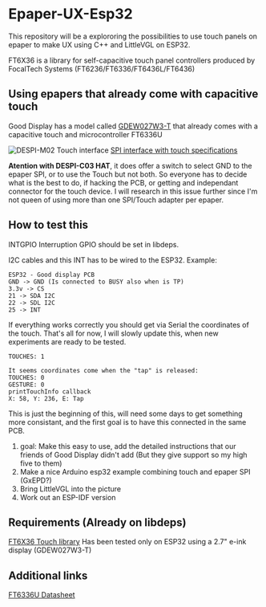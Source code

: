 Epaper-UX-Esp32
===============
This repository will be a explororing the possibilities to use touch panels on epaper to make UX using C++ and LittleVGL on ESP32.


FT6X36 is a library for self-capacitive touch panel controllers produced by FocalTech Systems (FT6236/FT6336/FT6436L/FT6436)

## Using epapers that already come with capacitive touch

Good Display has a model called [GDEW027W3-T](https://zh-tw.buyepaper.com/e-ink-touchscreen-27inch-spi-interface-china-e-ink-manufacturer-p0057.html) that already comes with a capacitive touch and microcontroller FT6336U

![DESPI-M02 Touch interface](https://user-images.githubusercontent.com/2692928/94328947-1f73c400-ffb7-11ea-8964-971785d02b74.jpeg)
[SPI interface with touch specifications](http://www.e-paper-display.com/DESPI-V3.0%20Specification288f.pdf?method=picker&flag=all&id=16d1f900-f95a-4fe3-afc4-f0e67dc5301b&fileId=850&v=1.zip)

**Atention with DESPI-C03 HAT**, it does offer a switch to select GND to the epaper SPI, or to use the Touch but not both. So everyone has to decide what is the best to do, if hacking the PCB, or getting and independant connector for the touch device. I will research in this issue further since I'm not queen of using more than one SPI/Touch adapter per epaper.

## How to test this

INTGPIO Interruption GPIO should be set in libdeps.

I2C cables and this INT has to be wired to the ESP32. Example:

```
ESP32 - Good display PCB
GND -> GND (Is connected to BUSY also when is TP)
3.3v -> CS
21 -> SDA I2C
22 -> SDL I2C
25 -> INT
```

If everything works correctly you should get via Serial the coordinates of the touch. That's all for now, I will slowly update this, when new experiments are ready to be tested.

```
TOUCHES: 1

It seems coordinates come when the "tap" is released:
TOUCHES: 0
GESTURE: 0
printTouchInfo callback
X: 58, Y: 236, E: Tap

```
This is just the beginning of this, will need some days to get something more consistant, and the first goal is to have this connected in the same PCB.

1. goal: Make this easy to use, add the detailed instructions that our friends of Good Display didn't add (But they give support so my high five to them)
2. Make a nice Arduino esp32 example combining touch and epaper SPI (GxEPD?)
3. Bring LittleVGL into the picture
4. Work out an ESP-IDF version

## Requirements (Already on libdeps)


[FT6X36 Touch library](https://github.com/strange-v/FT6X36) Has been tested only on ESP32 using a 2.7" e-ink display (GDEW027W3-T)

## Additional links

[FT6336U Datasheet](http://www.e-paper-display.com/download_detail/downloadsId%3d1081.html)
